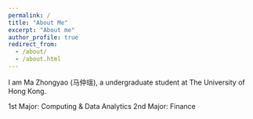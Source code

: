 ```yaml
---
permalink: /
title: "About Me"
excerpt: "About me"
author_profile: true
redirect_from: 
  - /about/
  - /about.html
---
```


I am Ma Zhongyao (马仲瑶), a undergraduate student at The University of Hong Kong. 

1st Major: Computing & Data Analytics
2nd Major: Finance
